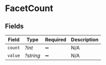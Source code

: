 # FacetCount


## Fields

| Field              | Type               | Required           | Description        |
| ------------------ | ------------------ | ------------------ | ------------------ |
| `count`            | *?int*             | :heavy_minus_sign: | N/A                |
| `value`            | *?string*          | :heavy_minus_sign: | N/A                |